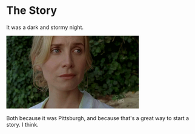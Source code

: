 The Story
=========

It was a dark and stormy night.

![Disappointment](disappointment.gif)

Both because it was Pittsburgh, and because that's a great way to start a story. I think.
